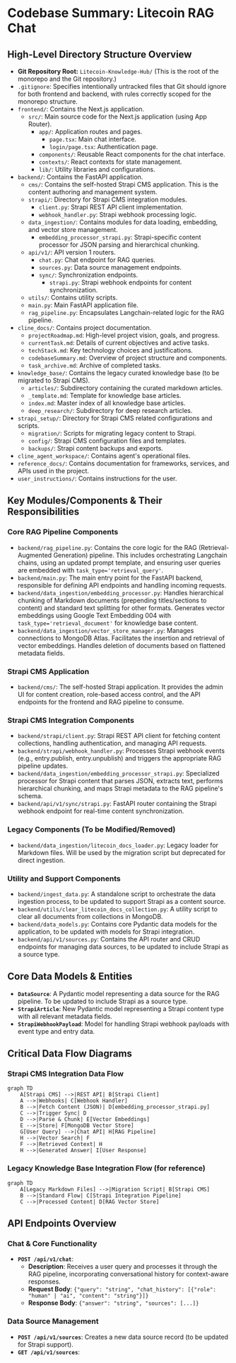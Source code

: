 # Codebase Summary: Litecoin RAG Chat

## High-Level Directory Structure Overview
*   **Git Repository Root:** `Litecoin-Knowledge-Hub/` (This is the root of the monorepo and the Git repository.)
*   `.gitignore`: Specifies intentionally untracked files that Git should ignore for both frontend and backend, with rules correctly scoped for the monorepo structure.
*   `frontend/`: Contains the Next.js application.
    *   `src/`: Main source code for the Next.js application (using App Router).
        *   `app/`: Application routes and pages.
            *   `page.tsx`: Main chat interface.
            *   `login/page.tsx`: Authentication page.
        *   `components/`: Reusable React components for the chat interface.
        *   `contexts/`: React contexts for state management.
        *   `lib/`: Utility libraries and configurations.
*   `backend/`: Contains the FastAPI application.
    *   `cms/`: Contains the self-hosted Strapi CMS application. This is the content authoring and management system.
    *   `strapi/`: Directory for Strapi CMS integration modules.
        *   `client.py`: Strapi REST API client implementation.
        *   `webhook_handler.py`: Strapi webhook processing logic.
    *   `data_ingestion/`: Contains modules for data loading, embedding, and vector store management.
        *   `embedding_processor_strapi.py`: Strapi-specific content processor for JSON parsing and hierarchical chunking.
    *   `api/v1/`: API version 1 routers.
        *   `chat.py`: Chat endpoint for RAG queries.
        *   `sources.py`: Data source management endpoints.
        *   `sync/`: Synchronization endpoints.
            *   `strapi.py`: Strapi webhook endpoints for content synchronization.
    *   `utils/`: Contains utility scripts.
    *   `main.py`: Main FastAPI application file.
    *   `rag_pipeline.py`: Encapsulates Langchain-related logic for the RAG pipeline.
*   `cline_docs/`: Contains project documentation.
    *   `projectRoadmap.md`: High-level project vision, goals, and progress.
    *   `currentTask.md`: Details of current objectives and active tasks.
    *   `techStack.md`: Key technology choices and justifications.
    *   `codebaseSummary.md`: Overview of project structure and components.
    *   `task_archive.md`: Archive of completed tasks.
*   `knowledge_base/`: Contains the legacy curated knowledge base (to be migrated to Strapi CMS).
    *   `articles/`: Subdirectory containing the curated markdown articles.
    *   `_template.md`: Template for knowledge base articles.
    *   `index.md`: Master index of all knowledge base articles.
    *   `deep_research/`: Subdirectory for deep research articles.
*   `strapi_setup/`: Directory for Strapi CMS related configurations and scripts.
    *   `migration/`: Scripts for migrating legacy content to Strapi.
    *   `config/`: Strapi CMS configuration files and templates.
    *   `backups/`: Strapi content backups and exports.
*   `cline_agent_workspace/`: Contains agent's operational files.
*   `reference_docs/`: Contains documentation for frameworks, services, and APIs used in the project.
*   `user_instructions/`: Contains instructions for the user.

## Key Modules/Components & Their Responsibilities

### Core RAG Pipeline Components
*   `backend/rag_pipeline.py`: Contains the core logic for the RAG (Retrieval-Augmented Generation) pipeline. This includes orchestrating Langchain chains, using an updated prompt template, and ensuring user queries are embedded with `task_type='retrieval_query'`.
*   `backend/main.py`: The main entry point for the FastAPI backend, responsible for defining API endpoints and handling incoming requests.
*   `backend/data_ingestion/embedding_processor.py`: Handles hierarchical chunking of Markdown documents (prepending titles/sections to content) and standard text splitting for other formats. Generates vector embeddings using Google Text Embedding 004 with `task_type='retrieval_document'` for knowledge base content.
*   `backend/data_ingestion/vector_store_manager.py`: Manages connections to MongoDB Atlas. Facilitates the insertion and retrieval of vector embeddings. Handles deletion of documents based on flattened metadata fields.

### Strapi CMS Application
*   `backend/cms/`: The self-hosted Strapi application. It provides the admin UI for content creation, role-based access control, and the API endpoints for the frontend and RAG pipeline to consume.

### Strapi CMS Integration Components
*   `backend/strapi/client.py`: Strapi REST API client for fetching content collections, handling authentication, and managing API requests.
*   `backend/strapi/webhook_handler.py`: Processes Strapi webhook events (e.g., entry.publish, entry.unpublish) and triggers the appropriate RAG pipeline updates.
*   `backend/data_ingestion/embedding_processor_strapi.py`: Specialized processor for Strapi content that parses JSON, extracts text, performs hierarchical chunking, and maps Strapi metadata to the RAG pipeline's schema.
*   `backend/api/v1/sync/strapi.py`: FastAPI router containing the Strapi webhook endpoint for real-time content synchronization.

### Legacy Components (To be Modified/Removed)
*   `backend/data_ingestion/litecoin_docs_loader.py`: Legacy loader for Markdown files. Will be used by the migration script but deprecated for direct ingestion.

### Utility and Support Components
*   `backend/ingest_data.py`: A standalone script to orchestrate the data ingestion process, to be updated to support Strapi as a content source.
*   `backend/utils/clear_litecoin_docs_collection.py`: A utility script to clear all documents from collections in MongoDB.
*   `backend/data_models.py`: Contains core Pydantic data models for the application, to be updated with models for Strapi integration.
*   `backend/api/v1/sources.py`: Contains the API router and CRUD endpoints for managing data sources, to be updated to include Strapi as a source type.

## Core Data Models & Entities
*   **`DataSource`**: A Pydantic model representing a data source for the RAG pipeline. To be updated to include Strapi as a source type.
*   **`StrapiArticle`**: New Pydantic model representing a Strapi content type with all relevant metadata fields.
*   **`StrapiWebhookPayload`**: Model for handling Strapi webhook payloads with event type and entry data.

## Critical Data Flow Diagrams

### Strapi CMS Integration Data Flow
```mermaid
graph TD
    A[Strapi CMS] -->|REST API| B[Strapi Client]
    A -->|Webhooks| C[Webhook Handler]
    B -->|Fetch Content (JSON)| D[embedding_processor_strapi.py]
    C -->|Trigger Sync| D
    D -->|Parse & Chunk| E[Vector Embeddings]
    E -->|Store| F[MongoDB Vector Store]
    G[User Query] -->|Chat API| H[RAG Pipeline]
    H -->|Vector Search| F
    F -->|Retrieved Context| H
    H -->|Generated Answer| I[User Response]
```

### Legacy Knowledge Base Integration Flow (for reference)
```mermaid
graph TD
    A[Legacy Markdown Files] -->|Migration Script| B[Strapi CMS]
    B -->|Standard Flow| C[Strapi Integration Pipeline]
    C -->|Processed Content| D[RAG Vector Store]
```

## API Endpoints Overview

### Chat & Core Functionality
*   **`POST /api/v1/chat`**:
    *   **Description**: Receives a user query and processes it through the RAG pipeline, incorporating conversational history for context-aware responses.
    *   **Request Body**: `{"query": "string", "chat_history": [{"role": "human" | "ai", "content": "string"}]}`
    *   **Response Body**: `{"answer": "string", "sources": [...]}`

### Data Source Management
*   **`POST /api/v1/sources`**: Creates a new data source record (to be updated for Strapi support).
*   **`GET /api/v1/sources`**:
